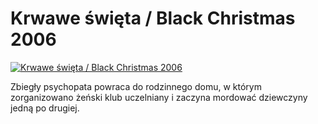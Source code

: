 Krwawe święta / Black Christmas 2006 
=============
[![Krwawe święta / Black Christmas 2006 ](http://vidos.pl/images/player.gif)](http://vidos.pl/krwawe-swieta-black-christmas-2006)

 Zbiegły psychopata powraca do rodzinnego domu, w którym zorganizowano żeński klub uczelniany i zaczyna mordować dziewczyny jedną po drugiej.  
